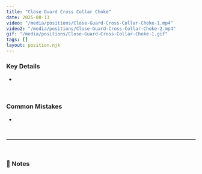 ```yaml
---
title: "Close Guard Cross Collar Choke"
date: 2025-08-13
video: "/media/positions/Close-Guard-Cross-Collar-Choke-1.mp4"
video2: "/media/positions/Close-Guard-Cross-Collar-Choke-2.mp4"
gif: "/media/positions/Close-Guard-Cross-Collar-Choke-1.gif"
tags: []
layout: position.njk
---
```

### **Key Details**
- 

<br>

### **Common Mistakes**
- 

<br>

---

<br>

### **📝 Notes**

<br>
